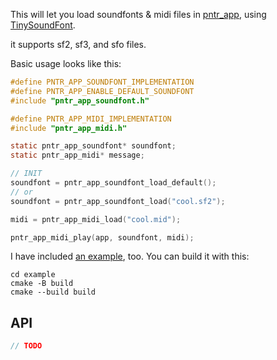 This will let you load soundfonts & midi files in [pntr_app](https://github.com/robloach/pntr_app), using [TinySoundFont](https://github.com/schellingb/TinySoundFont).

it supports sf2, sf3, and sfo files.

Basic usage looks like this:

```c
#define PNTR_APP_SOUNDFONT_IMPLEMENTATION
#define PNTR_APP_ENABLE_DEFAULT_SOUNDFONT
#include "pntr_app_soundfont.h"

#define PNTR_APP_MIDI_IMPLEMENTATION
#include "pntr_app_midi.h"

static pntr_app_soundfont* soundfont;
static pntr_app_midi* message;

// INIT
soundfont = pntr_app_soundfont_load_default();
// or
soundfont = pntr_app_soundfont_load("cool.sf2");

midi = pntr_app_midi_load("cool.mid");

pntr_app_midi_play(app, soundfont, midi);
```

I have included [an example](example), too. You can build it with this:

```
cd example
cmake -B build
cmake --build build
```

## API

```c
// TODO
```
